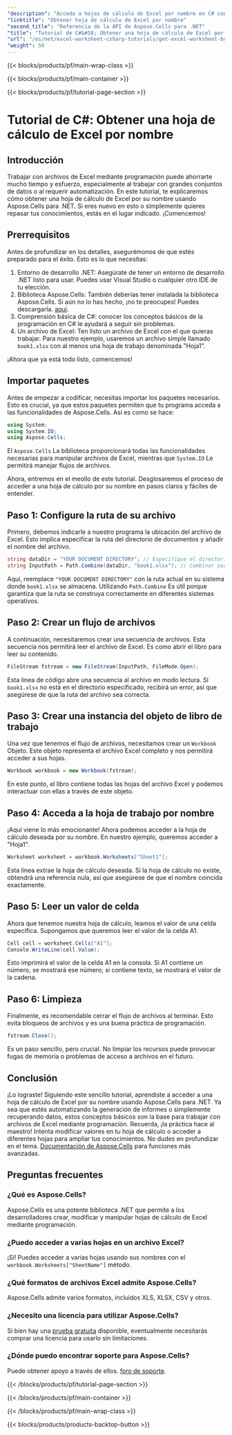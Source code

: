 ```yaml
---
"description": "Acceda a hojas de cálculo de Excel por nombre en C# con guía paso a paso, utilizando Aspose.Cells para .NET para una mejor eficiencia del código."
"linktitle": "Obtener hoja de cálculo de Excel por nombre"
"second_title": "Referencia de la API de Aspose.Cells para .NET"
"title": "Tutorial de C#&#58; Obtener una hoja de cálculo de Excel por nombre"
"url": "/es/net/excel-worksheet-csharp-tutorials/get-excel-worksheet-by-name-csharp-tutorial/"
"weight": 50
---
```


{{< blocks/products/pf/main-wrap-class >}}

{{< blocks/products/pf/main-container >}}

{{< blocks/products/pf/tutorial-page-section >}}

# Tutorial de C#: Obtener una hoja de cálculo de Excel por nombre

## Introducción

Trabajar con archivos de Excel mediante programación puede ahorrarte mucho tiempo y esfuerzo, especialmente al trabajar con grandes conjuntos de datos o al requerir automatización. En este tutorial, te explicaremos cómo obtener una hoja de cálculo de Excel por su nombre usando Aspose.Cells para .NET. Si eres nuevo en esto o simplemente quieres repasar tus conocimientos, estás en el lugar indicado. ¡Comencemos!

## Prerrequisitos

Antes de profundizar en los detalles, asegurémonos de que estés preparado para el éxito. Esto es lo que necesitas:

1. Entorno de desarrollo .NET: Asegúrate de tener un entorno de desarrollo .NET listo para usar. Puedes usar Visual Studio o cualquier otro IDE de tu elección.
2. Biblioteca Aspose.Cells: También deberías tener instalada la biblioteca Aspose.Cells. Si aún no lo has hecho, ¡no te preocupes! Puedes descargarla. [aquí](https://releases.aspose.com/cells/net/).
3. Comprensión básica de C#: conocer los conceptos básicos de la programación en C# le ayudará a seguir sin problemas.
4. Un archivo de Excel: Ten listo un archivo de Excel con el que quieras trabajar. Para nuestro ejemplo, usaremos un archivo simple llamado `book1.xlsx` con al menos una hoja de trabajo denominada "Hoja1".

¡Ahora que ya está todo listo, comencemos!

## Importar paquetes

Antes de empezar a codificar, necesitas importar los paquetes necesarios. Esto es crucial, ya que estos paquetes permiten que tu programa acceda a las funcionalidades de Aspose.Cells. Así es como se hace:

```csharp
using System;
using System.IO;
using Aspose.Cells;
```

El `Aspose.Cells` La biblioteca proporcionará todas las funcionalidades necesarias para manipular archivos de Excel, mientras que `System.IO` Le permitirá manejar flujos de archivos.

Ahora, entremos en el meollo de este tutorial. Desglosaremos el proceso de acceder a una hoja de cálculo por su nombre en pasos claros y fáciles de entender.

## Paso 1: Configure la ruta de su archivo

Primero, debemos indicarle a nuestro programa la ubicación del archivo de Excel. Esto implica especificar la ruta del directorio de documentos y añadir el nombre del archivo.

```csharp
string dataDir = "YOUR DOCUMENT DIRECTORY"; // Especifique el directorio de sus documentos
string InputPath = Path.Combine(dataDir, "book1.xlsx"); // Combinar para formar la ruta completa
```

Aquí, reemplace `"YOUR DOCUMENT DIRECTORY"` con la ruta actual en su sistema donde `book1.xlsx` se almacena. Utilizando `Path.Combine` Es útil porque garantiza que la ruta se construya correctamente en diferentes sistemas operativos.

## Paso 2: Crear un flujo de archivos

A continuación, necesitaremos crear una secuencia de archivos. Esta secuencia nos permitirá leer el archivo de Excel. Es como abrir el libro para leer su contenido.

```csharp
FileStream fstream = new FileStream(InputPath, FileMode.Open);
```

Esta línea de código abre una secuencia al archivo en modo lectura. Si `book1.xlsx` no está en el directorio especificado, recibirá un error, así que asegúrese de que la ruta del archivo sea correcta.

## Paso 3: Crear una instancia del objeto de libro de trabajo

Una vez que tenemos el flujo de archivos, necesitamos crear un `Workbook` Objeto. Este objeto representa el archivo Excel completo y nos permitirá acceder a sus hojas.

```csharp
Workbook workbook = new Workbook(fstream);
```

En este punto, el libro contiene todas las hojas del archivo Excel y podemos interactuar con ellas a través de este objeto.

## Paso 4: Acceda a la hoja de trabajo por nombre

¡Aquí viene lo más emocionante! Ahora podemos acceder a la hoja de cálculo deseada por su nombre. En nuestro ejemplo, queremos acceder a "Hoja1".

```csharp
Worksheet worksheet = workbook.Worksheets["Sheet1"];
```

Esta línea extrae la hoja de cálculo deseada. Si la hoja de cálculo no existe, obtendrá una referencia nula, así que asegúrese de que el nombre coincida exactamente.

## Paso 5: Leer un valor de celda

Ahora que tenemos nuestra hoja de cálculo, leamos el valor de una celda específica. Supongamos que queremos leer el valor de la celda A1.

```csharp
Cell cell = worksheet.Cells["A1"];
Console.WriteLine(cell.Value);
```

Esto imprimirá el valor de la celda A1 en la consola. Si A1 contiene un número, se mostrará ese número; si contiene texto, se mostrará el valor de la cadena.

## Paso 6: Limpieza

Finalmente, es recomendable cerrar el flujo de archivos al terminar. Esto evita bloqueos de archivos y es una buena práctica de programación.

```csharp
fstream.Close();
```

Es un paso sencillo, pero crucial. No limpiar los recursos puede provocar fugas de memoria o problemas de acceso a archivos en el futuro.

## Conclusión

¡Lo lograste! Siguiendo este sencillo tutorial, aprendiste a acceder a una hoja de cálculo de Excel por su nombre usando Aspose.Cells para .NET. Ya sea que estés automatizando la generación de informes o simplemente recuperando datos, estos conceptos básicos son la base para trabajar con archivos de Excel mediante programación.
Recuerda, ¡la práctica hace al maestro! Intenta modificar valores en tu hoja de cálculo o acceder a diferentes hojas para ampliar tus conocimientos. No dudes en profundizar en el tema. [Documentación de Aspose.Cells](https://reference.aspose.com/cells/net/) para funciones más avanzadas.

## Preguntas frecuentes

### ¿Qué es Aspose.Cells?
Aspose.Cells es una potente biblioteca .NET que permite a los desarrolladores crear, modificar y manipular hojas de cálculo de Excel mediante programación.

### ¿Puedo acceder a varias hojas en un archivo Excel?
¡Sí! Puedes acceder a varias hojas usando sus nombres con el `workbook.Worksheets["SheetName"]` método.

### ¿Qué formatos de archivos Excel admite Aspose.Cells?
Aspose.Cells admite varios formatos, incluidos XLS, XLSX, CSV y otros.

### ¿Necesito una licencia para utilizar Aspose.Cells?
Si bien hay una [prueba gratuita](https://releases.aspose.com/) disponible, eventualmente necesitarás comprar una licencia para usarlo sin limitaciones.

### ¿Dónde puedo encontrar soporte para Aspose.Cells?
Puede obtener apoyo a través de ellos. [foro de soporte](https://forum.aspose.com/c/cells/9).

{{< /blocks/products/pf/tutorial-page-section >}}

{{< /blocks/products/pf/main-container >}}

{{< /blocks/products/pf/main-wrap-class >}}

{{< blocks/products/products-backtop-button >}}